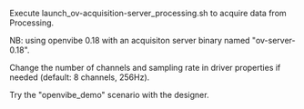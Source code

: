 
Execute launch_ov-acquisition-server_processing.sh to acquire data from Processing.

NB: using openvibe 0.18 with an acquisiton server binary named "ov-server-0.18".

Change the number of channels and sampling rate in driver properties if needed (default: 8 channels, 256Hz).

Try the "openvibe_demo" scenario with the designer.
